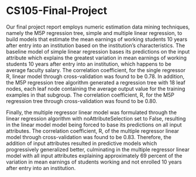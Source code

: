 # CS105-Final-Project

Our final project report employs numeric estimation data mining techniques, namely the M5P
regression tree, simple and multiple linear regression, to build models that estimate the mean earnings of
working students 10 years after entry into an institution based on the institution’s characteristics. The
baseline model of simple linear regression bases its predictions on the input attribute which explains the
greatest variation in mean earnings of working students 10 years after entry into an institution, which
happens to be average faculty salary. The correlation coefficient, for the single regressor R, linear model
through cross-validation was found to be 0.78. In addition, the M5P regression tree algorithm generated a
regression tree with 18 leaf nodes, each leaf node containing the average output value for the training
examples in that subgroup. The correlation coefficient, R, for the M5P regression tree through
cross-validation was found to be 0.80.

Finally, the multiple regressor linear model was formulated through the linear regression
algorithm with noAttributeSelection set to False, resulting in the linear model model being forced to base
its predictions on all input attributes. The correlation coefficient, R, of the multiple regressor linear model
through cross-validation was found to be 0.83. Therefore, the addition of input attributes resulted in
predictive models which progressively generalized better, culminating in the multiple regressor linear
model with all input attributes explaining approximately 69 percent of the variation in mean earnings of
students working and not enrolled 10 years after entry into an institution.
